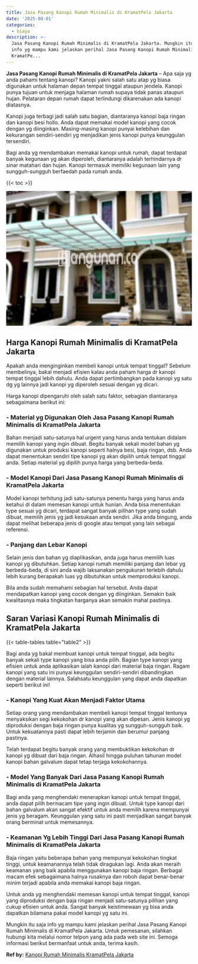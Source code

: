 ```yaml
---
title: Jasa Pasang Kanopi Rumah Minimalis di KramatPela Jakarta
date: '2025-08-01'
categories:
  - biaya
description: >-
  Jasa Pasang Kanopi Rumah Minimalis di KramatPela Jakarta. Mungkin itu saja
  info yg mampu kami jelaskan perihal Jasa Pasang Kanopi Rumah Minimalis di
  KramatPe...
---
```


**Jasa Pasang Kanopi Rumah Minimalis di KramatPela Jakarta** – Apa saja yg anda pahami tentang kanopi? Kanopi yakni salah satu atap yg biasa digunakan untuk halaman depan tempat tinggal ataupun jendela. Kanopi punya tujuan untuk menjaga halaman rumah supaya tidak panas ataupun hujan. Pelataran depan rumah dapat terlindungi dikarenakan ada kanopi diatasnya.

Kanopi juga terbagi jadi salah satu bagian, diantaranya kanopi baja ringan dan kanopi besi hollo. Anda dapat memakai model kanopi yang cocok dengan yg diinginkan. Masing-masing kanopi punyai kelebihan dan kekurangan sendiri-sendiri yg menjadikan jenis kanopi punya keunggulan tersendiri.

Bagi anda yg mendambakan memakai kanopi untuk rumah, dapat terdapat banyak kegunaan yg akan diperoleh, diantaranya adalah terhindarnya dr sinar matahari dan hujan. Kanopi termasuk memiliki kegunaan lain yang sungguh-sungguh berfaedah pada rumah anda.

{{< toc >}}

![Jasa Pasang Kanopi Rumah Minimalis di KramatPela Jakarta](/images/harga-kanopi-minimalis-52.png)

## Harga Kanopi Rumah Minimalis di KramatPela Jakarta

Apakah anda menginginkan membeli kanopi untuk tempat tinggal? Sebelum membelinya, bakal menjadi efisien kalau anda paham harga dr kanopi tempat tinggal lebih dahulu. Anda dapat pertimbangkan pada kanopi yg satu dg yg lainnya jadi kanopi yg diperoleh sesuai dengan yg dicari.

Harga kanopi dipengaruhi oleh salah satu faktor, sebagian diantaranya sebagaimana berikut ini:

### \- Material yg Digunakan Oleh Jasa Pasang Kanopi Rumah Minimalis di KramatPela Jakarta

Bahan menjadi satu-satunya hal urgent yang harus anda tentukan didalam memilih kanopi yang ingin dibuat. Begitu banyak sekali model bahan yg digunakan untuk produksi kanopi seperti halnya besi, baja ringan, dsb. Anda dapat menentukan sendiri tipe kanopi yg akan dipilih untuk tempat tinggal anda. Setiap material yg dipilih punya harga yang berbeda-beda.

### \- Model Kanopi Dari Jasa Pasang Kanopi Rumah Minimalis di KramatPela Jakarta

Model kanopi terhitung jadi satu-satunya penentu harga yang harus anda ketahui di dalam memesan kanopi untuk hunian. Anda bisa menentukan type sesuai yg dicari, terdapat sangat banyak pilihan type yang sudah dibuat, memilih jenis yg jadi kesukaan anda sendiri. Jika anda bingung, anda dapat melihat beberapa jenis di google atau tempat yang lain sebagai referensi.

### \- Panjang dan Lebar Kanopi

Selain jenis dan bahan yg diaplikasikan, anda juga harus memilih luas kanopi yg dibutuhkan. Setiap kanopi rumah memiliki panjang dan lebar yg berbeda-beda, di sini anda wajib laksanakan pengukuran terlebih dahulu lebih kurang berapakah luas yg dibutuhkan untuk memproduksi kanopi.

Bila anda sudah memahami sebagian hal tersebut. Anda dapat mendapatkan kanopi yang cocok dengan yg diinginkan. Semakin baik kwalitasnya maka tingkatan harganya akan semakin mahal pastinya.

## Saran Variasi Kanopi Rumah Minimalis di KramatPela Jakarta

{{< table-tables table="table2" >}}

Bagi anda yg bakal membuat kanopi untuk tempat tinggal, ada begitu banyak sekali type kanopi yang bisa anda pilih. Bagian type kanopi yang efisien untuk anda aplikasikan ialah kanopi dari material baja ringan. Ragam kanopi yang satu ini punyai keunggulan sendiri-sendiri dibandingkan dengan material lainnya. Salahsatu keunggulan yang dapat anda dapatkan seperti berikut ini!

### \- Kanopi Yang Kuat Akan Menjadi Faktor Utama

Setiap orang yang mendambakan membeli kanopi tempat tinggal tentunya menyaksikan segi kekokohan dr kanopi yang akan dipesan. Jenis kanopi yg diproduksi dengan baja ringan punya kualitas yg sungguh-sungguh baik. Untuk kekuatannya pasti dapat lebih terjamin dan berumur panjang pastinya.

Telah terdapat begitu banyak orang yang membuktikan kekokohan dr kanopi yg dibuat dari baja ringan. Alhasil hingga puluhan tahunan model kanopi bahan galvalum dapat tetap terjaga kekokohannya.

### \- Model Yang Banyak Dari Jasa Pasang Kanopi Rumah Minimalis di KramatPela Jakarta

Bagi anda yang menghendaki menerapkan kanopi untuk tempat tinggal, anda dapat pilih bermacam tipe yang ingin dibuat. Untuk type kanopi dari bahan galvalum akan sangat efektif untuk anda memilih karena mempunyai jenis yg beragam. Keunggulan yang satu ini pasti menjadikan sangat banyak orang berminat untuk memesannya.

### \- Keamanan Yg Lebih Tinggi Dari Jasa Pasang Kanopi Rumah Minimalis di KramatPela Jakarta

Baja ringan yaitu beberapa bahan yang mempunyai kekokohan tingkat tinggi, untuk keamanannya telah tidak diragukan lagi. Anda akan meraih keamanan yang baik apabila menggunakan kanopi baja ringan. Berbagai macam efek sebagaimana halnya rusaknya dan roboh dapat benar-benar minim terjadi apabila anda memakai kanopi baja ringan.

Untuk anda yg menghendaki memesan kanopi untuk tempat tinggal, kanopi yang diproduksi dengan baja ringan menjadi satu-satunya pilihan yang cukup efisien untuk anda. Sangat banyak keistimewaan yg bisa anda dapatkan bilamana pakai model kanopi yg satu ini.

Mungkin itu saja info yg mampu kami jelaskan perihal Jasa Pasang Kanopi Rumah Minimalis di KramatPela Jakarta. Untuk pemesanan, silahkan hubungi kita melalui nomor telpon yang ada pada web site ini. Semoga informasi berikut bermanfaat untuk anda, terima kasih.

**Ref by:**  [Kanopi Rumah Minimalis KramatPela Jakarta](https://id.wikipedia.org/wiki/Kanopi)
